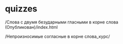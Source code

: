 # quizzes
/Слова с двумя безударными гласными в корне слова (Опубликован)/index.html

/Непроизносимые согласные в корне слова_курс/
